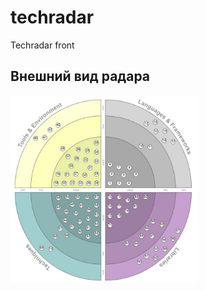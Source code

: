 # techradar

Techradar front

## Внешний вид радара

<img src='https://raw.githubusercontent.com/hhru-school/techradar/readme-asset/radarView.JPG' width='300' height='300'>
